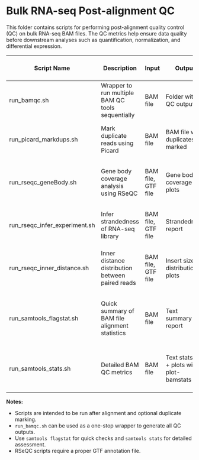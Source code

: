 # Bulk RNA-seq Post-alignment QC

This folder contains scripts for performing post-alignment quality control (QC) on bulk RNA-seq BAM files. The QC metrics help ensure data quality before downstream analyses such as quantification, normalization, and differential expression.

| Script Name                     | Description                                                 | Input                  | Output                                    | Notes / When to Use                                         | Usage Example                                               |
|---------------------------------|-------------------------------------------------------------|-----------------------|------------------------------------------|------------------------------------------------------------|------------------------------------------------------------|
| run_bamqc.sh                     | Wrapper to run multiple BAM QC tools sequentially          | BAM file               | Folder with all QC outputs               | Automates running all QC scripts for a BAM                 | ./run_bamqc.sh sample.bam                                    |
| run_picard_markdups.sh           | Mark duplicate reads using Picard                           | BAM file               | BAM file with duplicates marked           | Use after alignment to mark PCR duplicates                | ./run_picard_markdups.sh sample.bam sample_marked.bam      |
| run_rseqc_geneBody.sh             | Gene body coverage analysis using RSeQC                     | BAM file, GTF file     | Gene body coverage plots                  | Evaluate uniformity of coverage across gene body         | ./run_rseqc_geneBody.sh sample.bam annotation.gtf          |
| run_rseqc_infer_experiment.sh     | Infer strandedness of RNA-seq library                       | BAM file, GTF file     | Strandedness report                        | Check if library is stranded or unstranded               | ./run_rseqc_infer_experiment.sh sample.bam annotation.gtf  |
| run_rseqc_inner_distance.sh       | Inner distance distribution between paired reads            | BAM file, GTF file     | Insert size distribution plots            | Useful for checking library prep and fragment sizes       | ./run_rseqc_inner_distance.sh sample.bam annotation.gtf    |
| run_samtools_flagstat.sh          | Quick summary of BAM file alignment statistics             | BAM file               | Text summary report                        | Fast overview of mapped reads, proper pairs, duplicates   | ./run_samtools_flagstat.sh sample.bam                       |
| run_samtools_stats.sh             | Detailed BAM QC metrics                                     | BAM file               | Text stats file + plots with plot-bamstats | Deep QC: coverage, GC content, error rates, insert size  | ./run_samtools_stats.sh sample.bam                           |

**Notes:**
- Scripts are intended to be run after alignment and optional duplicate marking.
- `run_bamqc.sh` can be used as a one-stop wrapper to generate all QC outputs.
- Use `samtools flagstat` for quick checks and `samtools stats` for detailed assessment.
- RSeQC scripts require a proper GTF annotation file.
